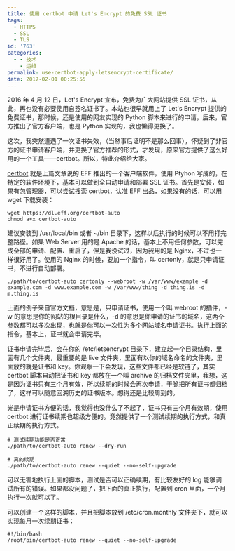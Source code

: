 ```yaml
---
title: 使用 certbot 申请 Let's Encrypt 的免费 SSL 证书
tags:
  - HTTPS
  - SSL
  - TLS
id: '763'
categories:
  - - 技术
    - 运维
permalink: use-certbot-apply-letsencrypt-certificate/
date: 2017-02-01 00:25:55
---
```


2016 年 4 月 12 日，Let's Encrypt 宣布，免费为广大网站提供 SSL 证书，从此，再也没有必要使用自签名证书了。本站也很早就用上了 Let's Encrypt 提供的免费证书，那时候，还是使用的网友实现的 Python 脚本来进行的申请，后来，官方推出了官方客户端，也是 Python 实现的，我也懒得更换了。

这次，我突然遭遇了一次证书失效，（当然事后证明不是那么回事），怀疑到了非官方的证书申请客户端，并更换了官方推荐的形式，才发现，原来官方提供了这么好用的一个工具——certbot。所以，特此介绍给大家。
<!-- more -->
[certbot](https://certbot.eff.org/) 就是上篇文章说的 EFF 推出的一个客户端软件，使用 Ptyhon 写成的，在特定的软件环境下，基本可以做到全自动申请和部署 SSL 证书。首先是安装，如果有包管理器，可以尝试搜索 certbot，认准 EFF 出品，如果没有的话，可以用 wget 下载安装：

```shell
wget https://dl.eff.org/certbot-auto
chmod a+x certbot-auto

```

建议安装到 /usr/local/bin 或者 ~/bin 目录下，这样以后执行的时候可以不用打完整路径。如果 Web Server 用的是 Apache 的话，基本上不用任何参数，可以完成全部的申请、配置、重启了，但是我没试过，因为我用的是 Nginx，不过也一样很好用了。使用的 Nginx 的时候，要加一个指令，叫 certonly，就是只申请证书，不进行自动部署。

```shell
./path/to/certbot-auto certonly --webroot -w /var/www/example -d example.com -d www.example.com -w /var/www/thing -d thing.is -d m.thing.is

```

上面的例子来自官方文档，意思是，只申请证书，使用一个叫 webroot 的插件，-w 的意思是你的网站的根目录是什么，-d 的意思是你申请的证书的域名，这两个参数都可以多次出现，也就是你可以一次性为多个网站域名申请证书。执行上面的指令，基本上，证书就会申请完毕。

证书申请完毕后，会在你的 /etc/letsencrypt 目录下，建立起一个目录结构，里面有几个文件夹，最重要的是 live 文件夹，里面有以你的域名命名的文件夹，里面放的就是证书和 key。你观察一下会发现，这些文件都已经是软链了，其实 certbot 脚本自动把证书和 key 都放在一个叫 archive 的归档文件夹里，我想，这是因为证书只有三个月有效，所以续期的时候会再次申请，干脆把所有证书都归档了，这样可以随意回溯历史的证书版本。想得还是比较周到的。

光是申请证书方便的话，我觉得也没什么了不起了，证书只有三个月有效期，使用 certbot 进行证书续期也超级方便的。竟然提供了一个测试续期的执行方式，和真正续期的执行方式。

```shell
# 测试续期功能是否正常
./path/to/certbot-auto renew --dry-run

# 真的续期
./path/to/certbot-auto renew --quiet --no-self-upgrade

```

可以无害地执行上面的脚本，测试是否可以正确续期，有比较友好的 log 能够调试所有的错误。如果都没问题了，把下面的真正执行，配置到 cron 里面，一个月执行一次就可以了。

可以创建一个这样的脚本，并且把脚本放到 /etc/cron.monthly 文件夹下，就可以实现每月一次续期证书：

```shell
#!/bin/bash
/root/bin/certbot-auto renew --quiet --no-self-upgrade

```